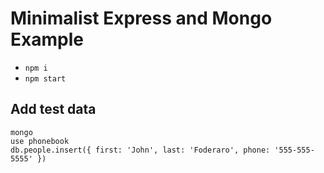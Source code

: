 # Minimalist Express and Mongo Example

- `npm i`
- `npm start`

## Add test data
```shell
mongo
use phonebook
db.people.insert({ first: 'John', last: 'Foderaro', phone: '555-555-5555' })
```
